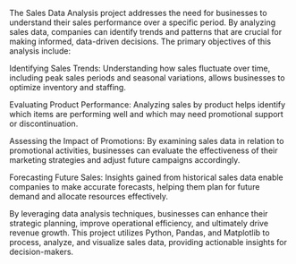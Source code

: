 The Sales Data Analysis project addresses the need for businesses to understand their sales performance over a specific period. By analyzing sales data, companies can identify trends and patterns that are crucial for making informed, data-driven decisions. The primary objectives of this analysis include:

Identifying Sales Trends: Understanding how sales fluctuate over time, including peak sales periods and seasonal variations, allows businesses to optimize inventory and staffing.

Evaluating Product Performance: Analyzing sales by product helps identify which items are performing well and which may need promotional support or discontinuation.

Assessing the Impact of Promotions: By examining sales data in relation to promotional activities, businesses can evaluate the effectiveness of their marketing strategies and adjust future campaigns accordingly.

Forecasting Future Sales: Insights gained from historical sales data enable companies to make accurate forecasts, helping them plan for future demand and allocate resources effectively.

By leveraging data analysis techniques, businesses can enhance their strategic planning, improve operational efficiency, and ultimately drive revenue growth. This project utilizes Python, Pandas, and Matplotlib to process, analyze, and visualize sales data, providing actionable insights for decision-makers.
